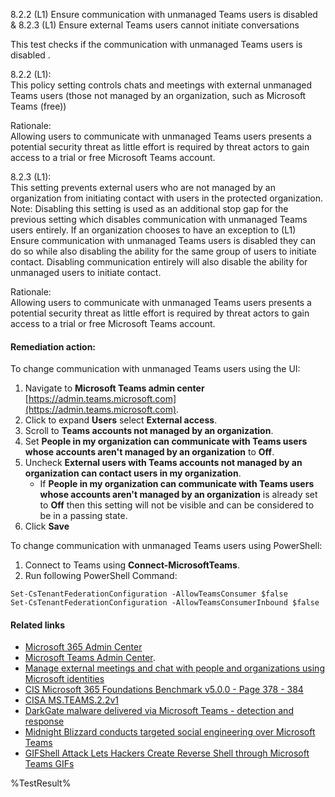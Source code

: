 8.2.2 (L1) Ensure communication with unmanaged Teams users is disabled & 8.2.3 (L1) Ensure external Teams users cannot initiate conversations

This test checks if the communication with unmanaged Teams users is disabled .

8.2.2 (L1):\
This policy setting controls chats and meetings with external unmanaged Teams users (those not managed by an organization, such as Microsoft Teams (free))

Rationale:\
Allowing users to communicate with unmanaged Teams users presents a potential security threat as little effort is required by threat actors to gain access to a trial or free Microsoft Teams account.

8.2.3 (L1):\
This setting prevents external users who are not managed by an organization from initiating contact with users in the protected organization.
Note: Disabling this setting is used as an additional stop gap for the previous setting which disables communication with unmanaged Teams users entirely. If an organization chooses to have an exception to (L1) Ensure communication with unmanaged Teams users is disabled they can do so while also disabling the ability for the same group of users to initiate contact. Disabling communication entirely will also disable the ability for unmanaged users to initiate contact.

Rationale:\
Allowing users to communicate with unmanaged Teams users presents a potential security threat as little effort is required by threat actors to gain access to a trial or free Microsoft Teams account.

#### Remediation action:

To change communication with unmanaged Teams users using the UI:
1. Navigate to **Microsoft Teams admin center** [https://admin.teams.microsoft.com](https://admin.teams.microsoft.com).
2. Click to expand **Users** select **External access**.
3. Scroll to **Teams accounts not managed by an organization**.
4. Set **People in my organization can communicate with Teams users whose accounts aren't managed by an organization** to **Off**.
5. Uncheck **External users with Teams accounts not managed by an organization can contact users in my organization**.
    - If **People in my organization can communicate with Teams users whose accounts aren't managed by an organization** is already set to **Off** then this setting will not be visible and can be considered to be in a passing state.
6. Click **Save**

To change communication with unmanaged Teams users using PowerShell:
1. Connect to Teams using **Connect-MicrosoftTeams**.
2. Run following PowerShell Command:
```
Set-CsTenantFederationConfiguration -AllowTeamsConsumer $false
Set-CsTenantFederationConfiguration -AllowTeamsConsumerInbound $false
```

#### Related links

* [Microsoft 365 Admin Center](https://admin.microsoft.com)
* [Microsoft Teams Admin Center](https://admin.teams.microsoft.com).
* [Manage external meetings and chat with people and organizations using Microsoft identities](https://learn.microsoft.com/en-us/microsoftteams/trusted-organizations-external-meetings-chat?tabs=organization-settings)
* [CIS Microsoft 365 Foundations Benchmark v5.0.0 - Page 378 - 384](https://www.cisecurity.org/benchmark/microsoft_365)
* [CISA MS.TEAMS.2.2v1](https://github.com/cisagov/ScubaGear/blob/main/PowerShell/ScubaGear/baselines/teams.md#msteams22v1)
* [DarkGate malware delivered via Microsoft Teams - detection and response](https://levelblue.com/blogs/security-essentials/darkgate-malware-delivered-via-microsoft-teams-detection-and-response)
* [Midnight Blizzard conducts targeted social engineering over Microsoft Teams](https://www.microsoft.com/en-us/security/blog/2023/08/02/midnight-blizzard-conducts-targeted-social-engineering-over-microsoft-teams/)
* [GIFShell Attack Lets Hackers Create Reverse Shell through Microsoft Teams GIFs](https://www.bitdefender.com/en-us/blog/hotforsecurity/gifshell-attack-lets-hackers-create-reverse-shell-through-microsoft-teams-gifs)

<!--- Results --->
%TestResult%